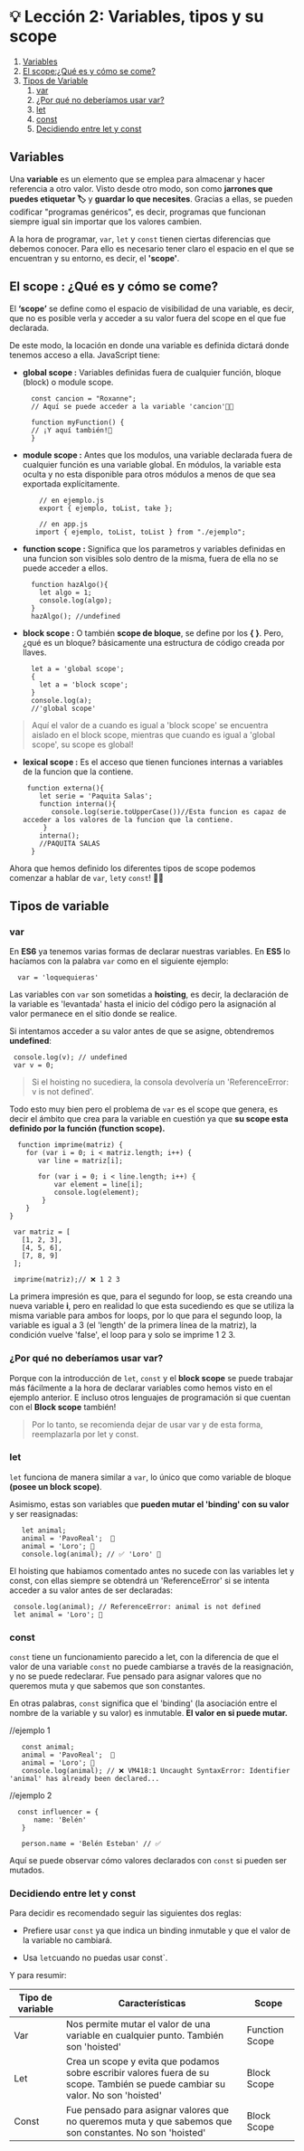 # 💡 Lección 2: Variables, tipos y su scope

1. [Variables](#Variables)
2. [El scope:¿Qué es y cómo se come?](#El-scope:¿Qué-es-y-cómo-se-come?)
3. [Tipos de Variable](#Tipos-de-variable)
   1. [var](#var)
   2. [¿Por qué no deberíamos usar var?](#¿-Por-qué-no-deberíamos-usar-var-?)
   3. [let](#let)
   4. [const](#const)
   5. [Decidiendo entre let y const](#Decidiendo-entre-let-y-const)

## Variables

Una **variable** es un elemento que se emplea para almacenar y hacer referencia a otro valor. Visto desde otro modo, son como **jarrones que puedes etiquetar 🏷️** y **guardar lo que necesites**. Gracias a ellas, se pueden codificar "programas genéricos", es decir, programas que funcionan siempre igual sin importar que los valores cambien.

A la hora de programar, `var`, `let` y `const` tienen ciertas diferencias que debemos conocer. Para ello es necesario tener claro el espacio en el que se encuentran y su entorno, es decir, el **'scope'**.

## El scope : ¿Qué es y cómo se come?

El **‘scope’** se define como el espacio de visibilidad de una variable, es decir, que no es posible verla y acceder a su valor fuera del scope en el que fue declarada.

De este modo, la locación en donde una variable es definida dictará donde tenemos acceso a ella. JavaScript tiene:

- **global scope :** Variables definidas fuera de cualquier función, bloque (block) o module scope.

        const cancion = "Roxanne";
        // Aquí se puede acceder a la variable 'cancion'🕺🏽

        function myFunction() {
        // ¡Y aquí también!💃
        }

- **module scope :** Antes que los modulos, una variable declarada fuera de cualquier función es una variable global. En módulos, la variable esta oculta y no esta disponible para otros módulos a menos de que sea exportada explícitamente.

          // en ejemplo.js
          export { ejemplo, toList, take };

          // en app.js
         import { ejemplo, toList, toList } from "./ejemplo";

- **function scope :** Significa que los parametros y variables definidas en una funcion son visibles solo dentro de la misma, fuera de ella no se puede acceder a ellos.

        function hazAlgo(){
          let algo = 1;
          console.log(algo);
        }
        hazAlgo(); //undefined

- **block scope :** O también **scope de bloque**, se define por los **{ }**. Pero, ¿qué es un bloque? básicamente una estructura de código creada por llaves.

        let a = 'global scope';
        {
          let a = 'block scope';
        }
        console.log(a);
        //'global scope'

> Aquí el valor de a cuando es igual a 'block scope' se encuentra aislado en el block scope, mientras que cuando es igual a 'global scope', su scope es global!

- **lexical scope :** Es el acceso que tienen funciones internas a variables de la funcion que la contiene.

       function externa(){
          let serie = 'Paquita Salas';
          function interna(){
             console.log(serie.toUpperCase())//Esta funcion es capaz de acceder a los valores de la funcion que la contiene.
           }
          interna();
          //PAQUITA SALAS
        }

Ahora que hemos definido los diferentes tipos de scope podemos comenzar a hablar de `var`, `let`y `const`! 🥳🥳

## Tipos de variable

### var

En **ES6** ya tenemos varias formas de declarar nuestras variables. En **ES5** lo hacíamos con la palabra `var` como en el siguiente ejemplo:

      var = 'loquequieras'

Las variables con `var` son sometidas a **hoisting**, es decir, la declaración de la variable es 'levantada' hasta el inicio del código pero la asignación al valor permanece en el sitio donde se realice.

Si intentamos acceder a su valor antes de que se asigne, obtendremos **undefined**:

     console.log(v); // undefined
     var v = 0;

>Si el hoisting no sucediera, la consola devolvería un 'ReferenceError: v is not defined'.

Todo esto muy bien pero el problema de `var` es el scope que genera, es decir el ámbito que crea para la variable en cuestión ya que **su scope esta definido por la función (function scope).**

      function imprime(matriz) {
        for (var i = 0; i < matriz.length; i++) {
           var line = matriz[i];

           for (var i = 0; i < line.length; i++) {
               var element = line[i];
               console.log(element);
            }
        }
    }

     var matriz = [
       [1, 2, 3],
       [4, 5, 6],
       [7, 8, 9]
     ];

     imprime(matriz);// ❌ 1 2 3

La primera impresión es que, para el segundo for loop, se esta creando una nueva variable **i**, pero en realidad lo que esta sucediendo es que se utiliza la misma variable para ambos for loops, por lo que para el segundo loop, la variable es igual a 3 (el 'length' de la primera línea de la matriz), la condición vuelve 'false', el loop para y solo se imprime 1 2 3.

### ¿Por qué no deberíamos usar var?

Porque con la introducción de `let`, `const` y el **block scope** se puede trabajar más fácilmente a la hora de declarar variables como hemos visto en el ejemplo anterior. E incluso otros lenguajes de programación si que cuentan con el **Block scope** también!

> Por lo tanto, se recomienda dejar de usar var y de esta forma, reemplazarla por let y const.

### let

`let` funciona de manera similar a `var`, lo único que como variable de bloque **(posee un block scope)**.

Asimismo, estas son variables que **pueden mutar el 'binding' con su valor** y ser reasignadas:

       let animal;
       animal = 'PavoReal';  🦚
       animal = 'Loro'; 🦜
       console.log(animal); // ✅ 'Loro' 🦜

El hoisting que habiamos comentado antes  no sucede con las variables let y const, con ellas siempre se obtendrá un 'ReferenceError' si se intenta acceder a su valor antes de ser declaradas:

     console.log(animal); // ReferenceError: animal is not defined
     let animal = 'Loro'; 🦜

### const

`const` tiene un funcionamiento parecido a let, con la diferencia de que el valor de una variable `const` no puede cambiarse a través de la reasignación, y no se puede redeclarar. Fue pensado para asignar valores que no queremos muta y que sabemos que son constantes.

En otras palabras, `const` significa que el 'binding' (la asociación entre el nombre de la variable y su valor) es inmutable. **El valor en si puede mutar.**

//ejemplo 1

       const animal;
       animal = 'PavoReal';  🦚
       animal = 'Loro'; 🦜
       console.log(animal); // ❌ VM418:1 Uncaught SyntaxError: Identifier 'animal' has already been declared...

//ejemplo 2

      const influencer = {
          name: 'Belén'
       }

       person.name = 'Belén Esteban' // ✅

Aquí se puede observar cómo valores declarados con `const` si pueden ser mutados.

### Decidiendo entre let y const

Para decidir es recomendado seguir las siguientes dos reglas:

- Prefiere usar `const` ya que indica un binding inmutable y que el valor de la variable no cambiará. 

- Usa `let`cuando no puedas usar const`.


Y para resumir:

| Tipo de variable | Características | Scope |
| ---------------- | -------------------------------------------------------------------- | ----- | 
| Var              | Nos permite mutar el valor de una variable en cualquier punto. También son 'hoisted'                                                        |    Function Scope   |
| Let              | Crea un scope y evita que podamos sobre escribir valores fuera de su scope. También se puede cambiar su valor.       No son 'hoisted'                                                                                |    Block Scope   |
| Const            | Fue pensado para asignar valores que no queremos muta y que sabemos que son constantes. No son 'hoisted'          |    Block Scope     |